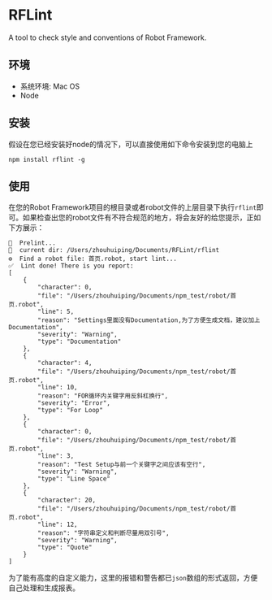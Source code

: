 # RFLint

A tool to check style and conventions of Robot Framework.

## 环境

* 系统环境: Mac OS
* Node

## 安装

假设在您已经安装好node的情况下，可以直接使用如下命令安装到您的电脑上

```
npm install rflint -g
```

## 使用
在您的Robot Framework项目的根目录或者robot文件的上层目录下执行`rflint`即可。如果检查出您的robot文件有不符合规范的地方，将会友好的给您提示，正如下方展示：

```
🚀  Prelint...
👺  current dir: /Users/zhouhuiping/Documents/RFLint/rflint
⚙  Find a robot file: 首页.robot, start lint...
✅  Lint done! There is you report: 
[
    {
        "character": 0,
        "file": "/Users/zhouhuiping/Documents/npm_test/robot/首页.robot",
        "line": 5,
        "reason": "Settings里面没有Documentation,为了方便生成文档，建议加上Documentation",
        "severity": "Warning",
        "type": "Documentation"
    },
    {
        "character": 4,
        "file": "/Users/zhouhuiping/Documents/npm_test/robot/首页.robot",
        "line": 10,
        "reason": "FOR循环内关键字用反斜杠换行",
        "severity": "Error",
        "type": "For Loop"
    },
    {
        "character": 0,
        "file": "/Users/zhouhuiping/Documents/npm_test/robot/首页.robot",
        "line": 3,
        "reason": "Test Setup与前一个关键字之间应该有空行",
        "severity": "Warning",
        "type": "Line Space"
    },
    {
        "character": 20,
        "file": "/Users/zhouhuiping/Documents/npm_test/robot/首页.robot",
        "line": 12,
        "reason": "字符串定义和判断尽量用双引号",
        "severity": "Warning",
        "type": "Quote"
    }
]
```
为了能有高度的自定义能力，这里的报错和警告都已`json`数组的形式返回，方便自己处理和生成报表。


